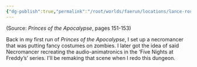 ```yaml
---
{"dg-publish":true,"permalink":"/root/worlds/faerun/locations/lance-rock/"}
---
```



(Source: *Princes of the Apocalypse*, pages 151-153)

Back in my first run of *Princes of the Apocalypse*, I set up a necromancer that was putting fancy costumes on zombies. I later got the idea of said Necromancer recreating the audio-animatronics in the ‘Five Nights at Freddy’s’ series. I'll be remaking that scene when I redo this dungeon.

